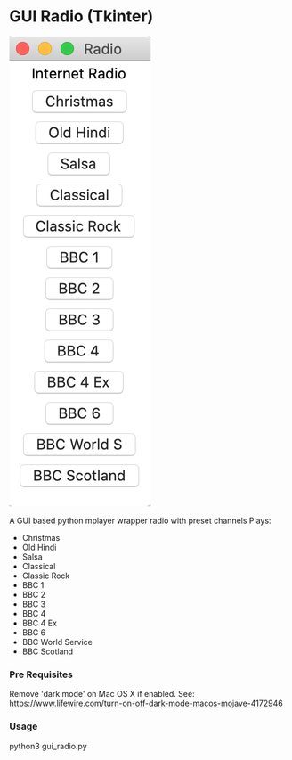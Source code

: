 # GUI Radio (Tkinter)
![Image of product](https://github.com/sunnybharel/gui_radio/blob/master/screenshot.png)   

A GUI based python mplayer wrapper radio with preset channels
Plays:
- Christmas
- Old Hindi
- Salsa
- Classical
- Classic Rock
- BBC 1
- BBC 2
- BBC 3
- BBC 4
- BBC 4 Ex
- BBC 6
- BBC World Service
- BBC Scotland

### Pre Requisites
Remove 'dark mode' on Mac OS X if enabled. See: https://www.lifewire.com/turn-on-off-dark-mode-macos-mojave-4172946

### Usage
python3 gui_radio.py


